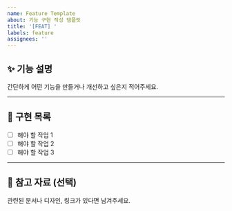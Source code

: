 ```yaml
---
name: Feature Template
about: 기능 구현 작성 템플릿
title: '[FEAT] '
labels: feature
assignees: ''
---
```


## ✨ 기능 설명

간단하게 어떤 기능을 만들거나 개선하고 싶은지 적어주세요.  

---

## 📝 구현 목록

- [ ] 해야 할 작업 1
- [ ] 해야 할 작업 2
- [ ] 해야 할 작업 3

---

## 📎 참고 자료 (선택)

관련된 문서나 디자인, 링크가 있다면 남겨주세요.